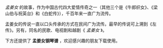 

_孟姜女_ 的故事，作为中国古代四大爱情传奇之一（其他三个是《牛郎织女》、《梁山伯与祝英台》和《白蛇传》），千百年来一直广为流传。  
  
孟姜女的传说一直以口头传承的方式在民间广为流传。最早的传说可上溯到《左传》。另有，同名的民歌、电视剧和越剧《 _孟姜女_ 》。  
  
下方还提供了 **孟姜女钢琴谱** ，欢迎感兴趣的朋友下载使用。

